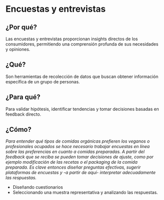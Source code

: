 # Encuestas y entrevistas

## ¿Por qué?

Las encuestas y entrevistas proporcionan insights directos de los consumidores, permitiendo una comprensión profunda de sus necesidades y opiniones.

## ¿Qué?

Son herramientas de recolección de datos que buscan obtener información específica de un grupo de personas.

## ¿Para qué?

Para validar hipótesis, identificar tendencias y tomar decisiones basadas en feedback directo.

## ¿Cómo?

*Para entender qué tipos de comidas orgánicas prefieren los veganos o profesionales ocupados se hace necesario trabajar encuestas en línea sobre las preferencias en cuanto a comidas preparadas. A partir del feedback que se reciba se pueden tomar decisiones de ajuste, como por ejemplo modificación de las recetas o el packaging de la comida preparada. Es clave entonces diseñar preguntas efectivas, sugerir plataformas de encuestas y -a partir de aquí- interpretar adecuadamente las respuestas.*

- Diseñando cuestionarios
- Seleccionando una muestra representativa y analizando las respuestas.
